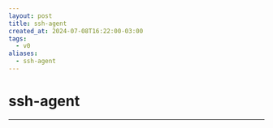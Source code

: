 ```yaml
---
layout: post
title: ssh-agent
created_at: 2024-07-08T16:22:00-03:00
tags:
  - v0
aliases:
  - ssh-agent
---
```

# ssh-agent
---

